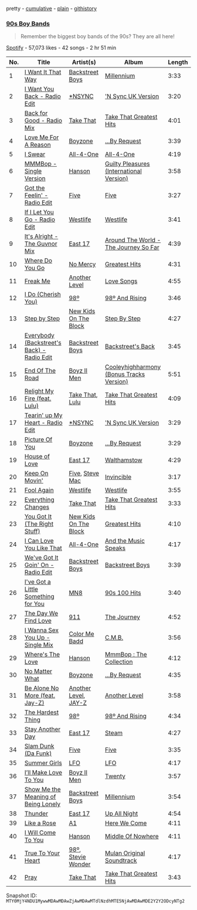 pretty - [cumulative](/playlists/cumulative/37i9dQZF1DX17dmzi8A5FV.md) - [plain](/playlists/plain/37i9dQZF1DX17dmzi8A5FV) - [githistory](https://github.githistory.xyz/mackorone/spotify-playlist-archive/blob/main/playlists/plain/37i9dQZF1DX17dmzi8A5FV)

### [90s Boy Bands](https://open.spotify.com/playlist/37i9dQZF1DX17dmzi8A5FV)

> Remember the biggest boy bands of the 90s? They are all here!

[Spotify](https://open.spotify.com/user/spotify) - 57,073 likes - 42 songs - 2 hr 51 min

| No. | Title | Artist(s) | Album | Length |
|---|---|---|---|---|
| 1 | [I Want It That Way](https://open.spotify.com/track/0HcSC0BbA1H5zwGCr9xCON) | [Backstreet Boys](https://open.spotify.com/artist/5rSXSAkZ67PYJSvpUpkOr7) | [Millennium](https://open.spotify.com/album/5VHIlOEndogNL2zRjhKSBa) | 3:33 |
| 2 | [I Want You Back \- Radio Edit](https://open.spotify.com/track/221LRlPHPuevgE1tuUlof9) | [\*NSYNC](https://open.spotify.com/artist/6Ff53KvcvAj5U7Z1vojB5o) | ['N Sync UK Version](https://open.spotify.com/album/7K5qlneuWF1CcY6ERzwkLB) | 3:20 |
| 3 | [Back for Good \- Radio Mix](https://open.spotify.com/track/6DEpT4lCY850MzcBmhd1if) | [Take That](https://open.spotify.com/artist/1XgFuvRd7r5g0h844A5ZUQ) | [Take That Greatest Hits](https://open.spotify.com/album/0Roig21lheelthCcmLyjYO) | 4:01 |
| 4 | [Love Me For A Reason](https://open.spotify.com/track/4gOYsc0JQJY3mjgqeMIork) | [Boyzone](https://open.spotify.com/artist/6X9aYHnQ75YI8o08aoa0iS) | [...By Request](https://open.spotify.com/album/1cdcGR4ez7usluC9Z6UTgR) | 3:39 |
| 5 | [I Swear](https://open.spotify.com/track/4WUnM4KNZ0kjp0CUeoyOnS) | [All\-4\-One](https://open.spotify.com/artist/1B8ySGDAiXTCvnJNH4HSCG) | [All\-4\-One](https://open.spotify.com/album/4L5ZA0GukWNWjsk9b7HHDy) | 4:19 |
| 6 | [MMMBop \- Single Version](https://open.spotify.com/track/4PgPnzbAgjCQ2eA6YAWcUw) | [Hanson](https://open.spotify.com/artist/0SdiiPkr02EUdekHZJkt58) | [Guilty Pleasures \(International Version\)](https://open.spotify.com/album/2F3jGeVC9Oua9omnR6Uoi8) | 3:58 |
| 7 | [Got the Feelin' \- Radio Edit](https://open.spotify.com/track/5pHkdbnwsgEuwdpNvwy3My) | [Five](https://open.spotify.com/artist/6rEzedK7cKWjeQWdAYvWVG) | [Five](https://open.spotify.com/album/3x5IW1MzKe5OS9vw7gprFX) | 3:27 |
| 8 | [If I Let You Go \- Radio Edit](https://open.spotify.com/track/2bB2QGi8IZXfjqNG3vB2gG) | [Westlife](https://open.spotify.com/artist/5Z1CCuBsyhEHngq3U5IraY) | [Westlife](https://open.spotify.com/album/7hiLA8LEQScMnVvqoKHCHO) | 3:41 |
| 9 | [It's Alright \- The Guvnor Mix](https://open.spotify.com/track/5Lk0t4HM9zD0AlWRpMxIFQ) | [East 17](https://open.spotify.com/artist/6lOC7lwSO1ql4Gc2Y3QObY) | [Around The World \- The Journey So Far](https://open.spotify.com/album/20rKkzPGDxs0I7wVEdML9z) | 4:39 |
| 10 | [Where Do You Go](https://open.spotify.com/track/1lkfcyCLP0KPykSLIgh1VT) | [No Mercy](https://open.spotify.com/artist/2tUGlReCZRMoRgl0IS79i3) | [Greatest Hits](https://open.spotify.com/album/3tabuqpmg0z2LZiO24V1Vl) | 4:31 |
| 11 | [Freak Me](https://open.spotify.com/track/06oS63X7MWr6uhrmFQryZT) | [Another Level](https://open.spotify.com/artist/3kcqSqWEss8JZtHBE5IJzZ) | [Love Songs](https://open.spotify.com/album/6YXGp7o4GmZBzXqYB6XQMK) | 4:55 |
| 12 | [I Do \(Cherish You\)](https://open.spotify.com/track/0p5Bv16XNo5B7AdeKD0H0F) | [98º](https://open.spotify.com/artist/6V03b3Y36lolYP2orXn8mV) | [98º And Rising](https://open.spotify.com/album/39FfOWdtZLLY1lMn2R3UIm) | 3:46 |
| 13 | [Step by Step](https://open.spotify.com/track/6J6RWKCPN5RFKHUKEUFjxS) | [New Kids On The Block](https://open.spotify.com/artist/55qiaow2sDYtjqu1mwRua6) | [Step By Step](https://open.spotify.com/album/4dCdnfD0shXGuHtyTOtx8q) | 4:27 |
| 14 | [Everybody \(Backstreet's Back\) \- Radio Edit](https://open.spotify.com/track/1di1BEgJYzPvXUuinsYJGP) | [Backstreet Boys](https://open.spotify.com/artist/5rSXSAkZ67PYJSvpUpkOr7) | [Backstreet's Back](https://open.spotify.com/album/2U9ONknz1iFEK9drEKLx8v) | 3:45 |
| 15 | [End Of The Road](https://open.spotify.com/track/3l3xTXsUXeWlkPqzMs7mPD) | [Boyz II Men](https://open.spotify.com/artist/6O74knDqdv3XaWtkII7Xjp) | [Cooleyhighharmony \(Bonus Tracks Version\)](https://open.spotify.com/album/3jknvlUSe6D9Oyn2E3JBLO) | 5:51 |
| 16 | [Relight My Fire \(feat\. Lulu\)](https://open.spotify.com/track/3iODl7yzl5v1HgVFWOXHxR) | [Take That](https://open.spotify.com/artist/1XgFuvRd7r5g0h844A5ZUQ), [Lulu](https://open.spotify.com/artist/0jYKX08u1XxmHrl5TdM2QZ) | [Take That Greatest Hits](https://open.spotify.com/album/0Roig21lheelthCcmLyjYO) | 4:09 |
| 17 | [Tearin' up My Heart \- Radio Edit](https://open.spotify.com/track/73q3FpQVXWk5eSUnyo83E4) | [\*NSYNC](https://open.spotify.com/artist/6Ff53KvcvAj5U7Z1vojB5o) | ['N Sync UK Version](https://open.spotify.com/album/7K5qlneuWF1CcY6ERzwkLB) | 3:29 |
| 18 | [Picture Of You](https://open.spotify.com/track/2Ta72mApn3a6OZNGSaxaDI) | [Boyzone](https://open.spotify.com/artist/6X9aYHnQ75YI8o08aoa0iS) | [...By Request](https://open.spotify.com/album/1cdcGR4ez7usluC9Z6UTgR) | 3:29 |
| 19 | [House of Love](https://open.spotify.com/track/07TCY69AXkj3E7LC19vq45) | [East 17](https://open.spotify.com/artist/6lOC7lwSO1ql4Gc2Y3QObY) | [Walthamstow](https://open.spotify.com/album/7MQC2dK8HwlubTC4efNPAO) | 4:29 |
| 20 | [Keep On Movin'](https://open.spotify.com/track/0mrU1w2UMIZnR2I6oguwGz) | [Five](https://open.spotify.com/artist/6rEzedK7cKWjeQWdAYvWVG), [Steve Mac](https://open.spotify.com/artist/4HQPu8xlD0YTKmUhCsty3a) | [Invincible](https://open.spotify.com/album/72qAXkZ8keSUHe55hhEVQG) | 3:17 |
| 21 | [Fool Again](https://open.spotify.com/track/5yTk7KPsD43u7hjeiGP2Kw) | [Westlife](https://open.spotify.com/artist/5Z1CCuBsyhEHngq3U5IraY) | [Westlife](https://open.spotify.com/album/7hiLA8LEQScMnVvqoKHCHO) | 3:55 |
| 22 | [Everything Changes](https://open.spotify.com/track/5RWVIPhDjeUKGRqXF65v1N) | [Take That](https://open.spotify.com/artist/1XgFuvRd7r5g0h844A5ZUQ) | [Take That Greatest Hits](https://open.spotify.com/album/0Roig21lheelthCcmLyjYO) | 3:33 |
| 23 | [You Got It \(The Right Stuff\)](https://open.spotify.com/track/2BEL2ySEBDO02FLo3lOIZT) | [New Kids On The Block](https://open.spotify.com/artist/55qiaow2sDYtjqu1mwRua6) | [Greatest Hits](https://open.spotify.com/album/5kIqSIJhdFkCb9gsCUi0qS) | 4:10 |
| 24 | [I Can Love You Like That](https://open.spotify.com/track/70d8omRI2p7qesFOiy55Ro) | [All\-4\-One](https://open.spotify.com/artist/1B8ySGDAiXTCvnJNH4HSCG) | [And the Music Speaks](https://open.spotify.com/album/3GzFhu8IwK8tNCSjCeHIjY) | 4:17 |
| 25 | [We've Got It Goin' On \- Radio Edit](https://open.spotify.com/track/7qD9lD0dabABT6y3Vw3uVX) | [Backstreet Boys](https://open.spotify.com/artist/5rSXSAkZ67PYJSvpUpkOr7) | [Backstreet Boys](https://open.spotify.com/album/1oWxRkI4V9d3hH3PqWpx9H) | 3:39 |
| 26 | [I've Got a Little Something for You](https://open.spotify.com/track/2hkRVX1Ea7tRespEHB5ytl) | [MN8](https://open.spotify.com/artist/2AFkXuExrw9XcAtzFARn8e) | [90s 100 Hits](https://open.spotify.com/album/6odcotWv2xd7NP7RrGBS5b) | 3:40 |
| 27 | [The Day We Find Love](https://open.spotify.com/track/1aqGEA5h6OyeTOjamOqQdB) | [911](https://open.spotify.com/artist/3H7pODXycF821OnRyAw2VT) | [The Journey](https://open.spotify.com/album/3reaD14iqQvWKxCZ2w1Py4) | 4:52 |
| 28 | [I Wanna Sex You Up \- Single Mix](https://open.spotify.com/track/1kPBHRXyXdrtYfUfeRwBko) | [Color Me Badd](https://open.spotify.com/artist/1QtIfAa6y7w2JhxYJhYeUG) | [C.M.B.](https://open.spotify.com/album/17mrdLXkhmlY36jRm9cUbw) | 3:56 |
| 29 | [Where's The Love](https://open.spotify.com/track/31x8mYFOwQJtzE4y5di0Tl) | [Hanson](https://open.spotify.com/artist/0SdiiPkr02EUdekHZJkt58) | [MmmBop : The Collection](https://open.spotify.com/album/0IaT8AWtzOSAzWB1KXoTD8) | 4:12 |
| 30 | [No Matter What](https://open.spotify.com/track/4iiRroCTxMy47PUOtSsvQf) | [Boyzone](https://open.spotify.com/artist/6X9aYHnQ75YI8o08aoa0iS) | [...By Request](https://open.spotify.com/album/1cdcGR4ez7usluC9Z6UTgR) | 4:35 |
| 31 | [Be Alone No More \(feat\. Jay\-Z\)](https://open.spotify.com/track/6jkGDxsBI0Et6D66FqaI0X) | [Another Level](https://open.spotify.com/artist/3kcqSqWEss8JZtHBE5IJzZ), [JAY\-Z](https://open.spotify.com/artist/3nFkdlSjzX9mRTtwJOzDYB) | [Another Level](https://open.spotify.com/album/1mV4FRW3jAmb0ghEp6Ibjk) | 3:58 |
| 32 | [The Hardest Thing](https://open.spotify.com/track/7BHPfjnhrmPLcnAL3mx6cT) | [98º](https://open.spotify.com/artist/6V03b3Y36lolYP2orXn8mV) | [98º And Rising](https://open.spotify.com/album/39FfOWdtZLLY1lMn2R3UIm) | 4:34 |
| 33 | [Stay Another Day](https://open.spotify.com/track/0QIgxEydF4mfYc9qraBzqT) | [East 17](https://open.spotify.com/artist/6lOC7lwSO1ql4Gc2Y3QObY) | [Steam](https://open.spotify.com/album/374fbyA2Mcu33vrz0TP7Dw) | 4:27 |
| 34 | [Slam Dunk \(Da Funk\)](https://open.spotify.com/track/5K1hUYQsNQJcKgM6QQW8B7) | [Five](https://open.spotify.com/artist/6rEzedK7cKWjeQWdAYvWVG) | [Five](https://open.spotify.com/album/3x5IW1MzKe5OS9vw7gprFX) | 3:35 |
| 35 | [Summer Girls](https://open.spotify.com/track/7uYroF9RRrhRJBrigRvB6H) | [LFO](https://open.spotify.com/artist/1FizW0swe8ODtXvEOHXbHX) | [LFO](https://open.spotify.com/album/6DZdRerOCdaQyBLwntH2cX) | 4:17 |
| 36 | [I’ll Make Love To You](https://open.spotify.com/track/2pM15qcmuGUPslSRsvvm7v) | [Boyz II Men](https://open.spotify.com/artist/6O74knDqdv3XaWtkII7Xjp) | [Twenty](https://open.spotify.com/album/3LYpJyN7wfDy7fTaYWwL2e) | 3:57 |
| 37 | [Show Me the Meaning of Being Lonely](https://open.spotify.com/track/6B7qPz0gQ2FlwUvTUPTZ27) | [Backstreet Boys](https://open.spotify.com/artist/5rSXSAkZ67PYJSvpUpkOr7) | [Millennium](https://open.spotify.com/album/5VHIlOEndogNL2zRjhKSBa) | 3:54 |
| 38 | [Thunder](https://open.spotify.com/track/3BBRIwXeaZ22JBfM7727M7) | [East 17](https://open.spotify.com/artist/6lOC7lwSO1ql4Gc2Y3QObY) | [Up All Night](https://open.spotify.com/album/6LdEXqWWoojNaA9MzXldXW) | 4:54 |
| 39 | [Like a Rose](https://open.spotify.com/track/2jvrUFdJTjcgs94427PqHx) | [A1](https://open.spotify.com/artist/5lPsVvHVDr6R5mDxRUXdOs) | [Here We Come](https://open.spotify.com/album/0YipK1zDiAU6gqdZ31Frnp) | 4:11 |
| 40 | [I Will Come To You](https://open.spotify.com/track/6ZIuoDs3i1KjKurJf9miSs) | [Hanson](https://open.spotify.com/artist/0SdiiPkr02EUdekHZJkt58) | [Middle Of Nowhere](https://open.spotify.com/album/3StpQT9Qd87FSeWeQAdg1h) | 4:11 |
| 41 | [True To Your Heart](https://open.spotify.com/track/1MIFTX7nIC12s9Z0ZiKawg) | [98º](https://open.spotify.com/artist/6V03b3Y36lolYP2orXn8mV), [Stevie Wonder](https://open.spotify.com/artist/7guDJrEfX3qb6FEbdPA5qi) | [Mulan Original Soundtrack](https://open.spotify.com/album/4z7cSxC9GqPVh9Nz579wel) | 4:17 |
| 42 | [Pray](https://open.spotify.com/track/6Ln76fIfkdmL6UHbuYR756) | [Take That](https://open.spotify.com/artist/1XgFuvRd7r5g0h844A5ZUQ) | [Take That Greatest Hits](https://open.spotify.com/album/0Roig21lheelthCcmLyjYO) | 3:43 |

Snapshot ID: `MTY0MjY4NDU1MywwMDAwMDAwZjAwMDAwMTdlNzdhMTE5NjAwMDAwMDE2Y2Y2ODcyNTg2`